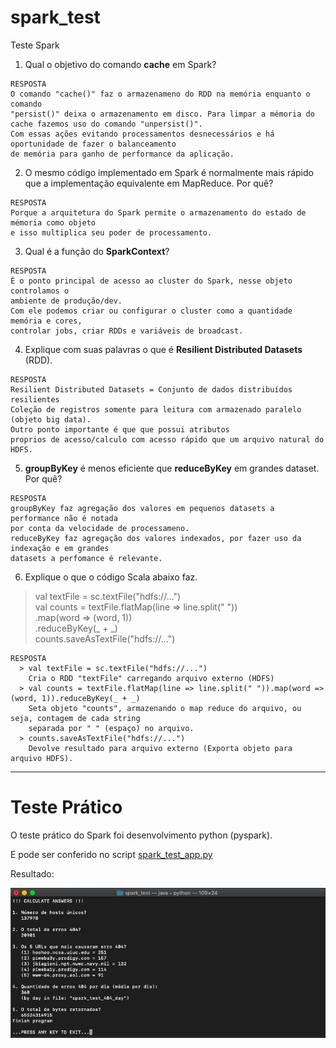 # spark_test
Teste Spark

1. Qual o objetivo do comando **cache** em Spark?
```
RESPOSTA
O comando "cache()" faz o armazenameno do RDD na memória enquanto o comando
"persist()" deixa o armazenamento em disco. Para limpar a mémoria do
cache fazemos uso do comando "unpersist()".
Com essas ações evitando processamentos desnecessários e há oportunidade de fazer o balanceamento
de memória para ganho de performance da aplicação. 
```
2. O mesmo código implementado em Spark é normalmente mais rápido que a implementação equivalente em
MapReduce. Por quê?
```
RESPOSTA
Porque a arquitetura do Spark permite o armazenamento do estado de mémoria como objeto
e isso multiplica seu poder de processamento.
```
3. Qual é a função do **SparkContext**?
```
RESPOSTA
É o ponto principal de acesso ao cluster do Spark, nesse objeto controlamos o 
ambiente de produção/dev.
Com ele podemos criar ou configurar o cluster como a quantidade memória e cores,
controlar jobs, criar RDDs e variáveis de broadcast.
```
4. Explique com suas palavras o que é **Resilient Distributed Datasets** (RDD).
```
RESPOSTA
Resilient Distributed Datasets = Conjunto de dados distribuídos resilientes
Coleção de registros somente para leitura com armazenado paralelo (objeto big data).
Outro ponto importante é que que possui atributos
proprios de acesso/calculo com acesso rápido que um arquivo natural do HDFS.
```
5. **groupByKey** é menos eficiente que **reduceByKey** em grandes dataset. Por quê?
```
RESPOSTA
groupByKey faz agregação dos valores em pequenos datasets a performance não é notada
por conta da velocidade de processameno.
reduceByKey faz agregação dos valores indexados, por fazer uso da indexação e em grandes
datasets a perfomance é relevante.
```
6. Explique o que o código Scala abaixo faz.
>val textFile = sc.textFile("hdfs://...")<br>val counts = textFile.flatMap(line => line.split(" "))<br>.map(word => (word, 1))<br>.reduceByKey(_ + _)<br>counts.saveAsTextFile("hdfs://...")
```
RESPOSTA
  > val textFile = sc.textFile("hdfs://...")
    Cria o RDD "textFile" carregando arquivo externo (HDFS)
  > val counts = textFile.flatMap(line => line.split(" ")).map(word => (word, 1)).reduceByKey(_ + _)
    Seta objeto "counts", armazenando o map reduce do arquivo, ou seja, contagem de cada string
    separada por " " (espaço) no arquivo.
  > counts.saveAsTextFile("hdfs://...")
    Devolve resultado para arquivo externo (Exporta objeto para arquivo HDFS).
```

--------
# Teste Prático

O teste prático do Spark foi desenvolvimento python (pyspark).

E pode ser conferido no script [spark_test_app.py](spark_test_app.py)

Resultado:

![Spark_Teste_Result](print.png)
